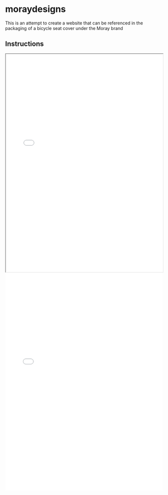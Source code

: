 # moraydesigns
This is an attempt to create a website that can be referenced in the packaging of a bicycle seat cover under the Moray brand
<h2>Instructions</h2>
<iframe src="seatcoverinstructions.pdf" width="100%" height="700px"></iframe>
<embed src="seatcoverinstructions.pdf" type="application/pdf" width="100%" height="700px">
